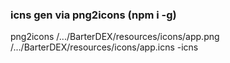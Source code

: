 ### icns gen via png2icons (npm i -g)
 png2icons /.../BarterDEX/resources/icons/app.png /.../BarterDEX/resources/icons/app.icns -icns
